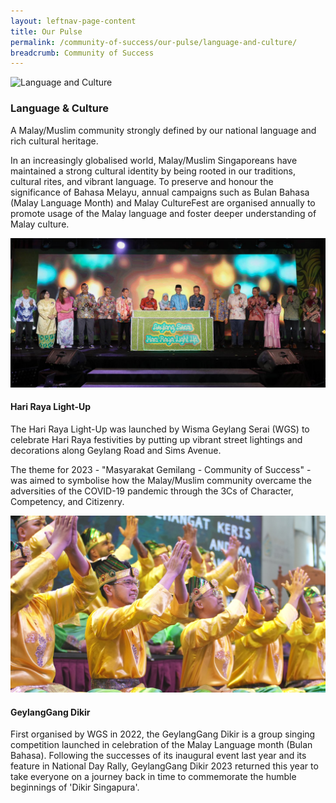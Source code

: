 ```yaml
---
layout: leftnav-page-content
title: Our Pulse
permalink: /community-of-success/our-pulse/language-and-culture/
breadcrumb: Community of Success
---
```


![Language and Culture](/images/community-of-success/language-culture-overview.png)

### **Language & Culture**
A Malay/Muslim community strongly defined by our national language and rich cultural heritage.

In an increasingly globalised world, Malay/Muslim Singaporeans have maintained a strong cultural identity by being rooted in our traditions, cultural rites, and vibrant language. To preserve and honour the significance of Bahasa Melayu, annual campaigns such as Bulan Bahasa (Malay Language Month) and Malay CultureFest are organised annually to promote usage of the Malay language and foster deeper understanding of Malay culture.

![Hari Raya Light-Up](/images/community-of-success/language-culture-hrlu.jpeg)

#### **Hari Raya Light-Up**
The Hari Raya Light-Up was launched by Wisma Geylang Serai (WGS) to celebrate Hari Raya festivities by putting up vibrant street lightings and decorations along Geylang Road and Sims Avenue.

The theme for 2023 - "Masyarakat Gemilang - Community of Success" - was aimed to symbolise how the Malay/Muslim community overcame the adversities of the COVID-19 pandemic through the 3Cs of Character, Competency, and Citizenry.

![GeylangGang Dikir](/images/community-of-success/language-culture-dikir.jpg)

#### **GeylangGang Dikir**
First organised by WGS in 2022, the GeylangGang Dikir is a group singing competition launched in celebration of the Malay Language month (Bulan Bahasa). Following the successes of its inaugural event last year and its feature in National Day Rally, GeylangGang Dikir 2023 returned this year to take everyone on a journey back in time to commemorate the humble beginnings of 'Dikir Singapura'.
